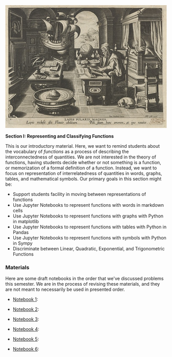 ![](/images/older.jpg)

**Section I: Representing and Classifying Functions**

This is our introductory material.  Here, we want to remind students about the vocabulary of *functions* as a process of describing the 
interconnectedness of quantities.  We are not interested in the theory of functions, having students decide whether or not something is a function,
or memorization of a formal definition of a function.  Instead, we want to focus on representation of interrelatedness of quantities
in words, graphs, tables, and mathematical symbols.  Our primary goals in this section might be:

- Support students facility in moving between representations of functions
- Use Jupyter Notebooks to represent functions with words in markdown cells
- Use Jupyter Notebooks to represent functions with graphs with Python in matplotlib
- Use Jupyter Notebooks to represent functions with tables with Python in Pandas
- Use Jupyter Notebooks to represent functions with symbols with Python in Sympy
- Discriminate between Linear, Quadratic, Exponential, and Trigonometric Functions

### Materials

Here are some draft notebooks in the order that we've discussed problems this semester.  We are in the process of revising these materials, and they
are not meant to necessarily be used in presented order.

- [Notebook 1](): 

- [Notebook 2]():

- [Notebook 3]():

- [Notebook 4]():

- [Notebook 5]():

- [Notebook 6]():

